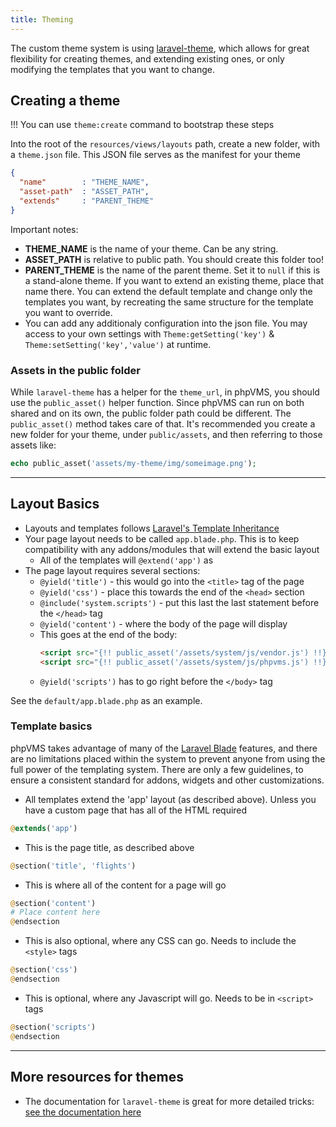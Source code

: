 ```yaml
---
title: Theming
---
```


The custom theme system is using [laravel-theme](https://github.com/igaster/laravel-theme), which allows for great flexibility for creating themes, and extending existing ones, or only modifying the templates that you want to change.

## Creating a theme

!!! You can use `theme:create` command to bootstrap these steps

Into the root of the `resources/views/layouts` path, create a new folder, with a `theme.json` file. This JSON file serves as the manifest for your theme

```json
{
  "name"        : "THEME_NAME",
  "asset-path"  : "ASSET_PATH",
  "extends"     : "PARENT_THEME"
}
```

Important notes:

- **THEME_NAME** is the name of your theme. Can be any string.
- **ASSET_PATH** is relative to public path. You should create this folder too!
- **PARENT_THEME** is the name of the parent theme. Set it to `null` if this is a stand-alone theme. If you want to extend an existing theme, place that name there. You can extend the default template and change only the templates you want, by recreating the same structure for the template you want to override.
- You can add any additionaly configuration into the json file. You may access to your own settings with `Theme:getSetting('key')` & `Theme:setSetting('key','value')` at runtime.

### Assets in the public folder

While `laravel-theme` has a helper for the `theme_url`, in phpVMS, you should use the `public_asset()` helper function. Since phpVMS can run on both shared and on its own, the public folder path could be different. The `public_asset()` method takes care of that. It's recommended you create a new folder for your theme, under `public/assets`, and then referring to those assets like:

```php
echo public_asset('assets/my-theme/img/someimage.png');
```
---

## Layout Basics

- Layouts and templates follows [Laravel's Template Inheritance](https://laravel.com/docs/5.6/blade#template-inheritance)
- Your page layout needs to be called `app.blade.php`. This is to keep compatibility with any addons/modules that will extend the basic layout
  - All of the templates will `@extend('app')` as 
- The page layout requires several sections:
  - `@yield('title')` - this would go into the `<title>` tag of the page
  - `@yield('css')` - place this towards the end of the `<head>` section
  - `@include('system.scripts')` - put this last the last statement before the `</head>` tag
  - `@yield('content')` - where the body of the page will display
  - This goes at the end of the body:
    ```html
    <script src="{!! public_asset('/assets/system/js/vendor.js') !!}?v={!! time() !!}"></script>
    <script src="{!! public_asset('/assets/system/js/phpvms.js') !!}?v={!! time() !!}"></script>
    ```
  - `@yield('scripts')` has to go right before the `</body>` tag

See the `default/app.blade.php` as an example.

### Template basics

phpVMS takes advantage of many of the [Laravel Blade](https://laravel.com/docs/5.6/blade) features, and there are no limitations placed within the system to prevent anyone from using the full power of the templating system. There are only a few guidelines, to ensure a consistent standard for addons, widgets and other customizations.

- All templates extend the 'app' layout (as described above). Unless you have a custom page that has all of the HTML required
```php 
@extends('app')
```

- This is the page title, as described above
```php
@section('title', 'flights')
```

- This is where all of the content for a page will go
```php
@section('content')
# Place content here
@endsection
```

- This is also optional, where any CSS can go. Needs to include the `<style>` tags
```php
@section('css')
@endsection
```

- This is optional, where any Javascript will go. Needs to be in `<script>` tags
```php
@section('scripts')
@endsection
```

---

## More resources for themes

- The documentation for `laravel-theme` is great for more detailed tricks: [see the documentation here](https://github.com/igaster/laravel-theme/wiki/5.-Setting-the-active-theme)


